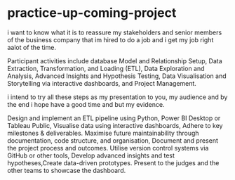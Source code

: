 ﻿# practice-up-coming-project
i want to know what it is to reassure my stakeholders and senior members of the business company that im hired to do a job and i get my job right aalot of the time.

Participant activities include database Model and Relationship Setup, Data Extraction, Transformation, and Loading (ETL), Data Exploration and Analysis, Advanced Insights and Hypothesis Testing, Data Visualisation and Storytelling via interactive dashboards, and Project Management.

i intend to try all these steps as my presentation to you, my audience and by the end i hope have a good time  and but my evidence.

Design and implement an ETL pipeline using Python, Power BI Desktop or Tableau Public, Visualise data using interactive dashboards, Adhere to key milestones & deliverables.
Maximise future maintainability through documentation, code structure, and organisation, Document and present the project process and outcomes.
Utilise version control systems via GitHub or other tools, Develop advanced insights and test hypotheses,Create data-driven prototypes.
Present to the judges and the other teams to showcase the dashboard.


